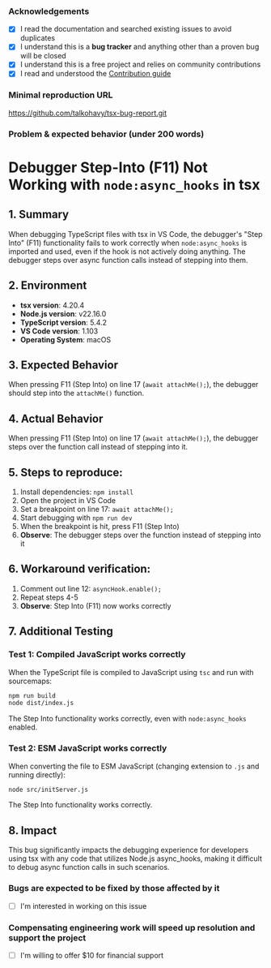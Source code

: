 ### Acknowledgements

- [x] I read the documentation and searched existing issues to avoid duplicates
- [x] I understand this is a **bug tracker** and anything other than a proven bug will be closed
- [x] I understand this is a free project and relies on community contributions
- [x] I read and understood the [Contribution guide](https://github.com/privatenumber/tsx/blob/master/CONTRIBUTING.md)

### Minimal reproduction URL

https://github.com/talkohavy/tsx-bug-report.git

### Problem & expected behavior (under 200 words)

# Debugger Step-Into (F11) Not Working with `node:async_hooks` in tsx

## 1. Summary

When debugging TypeScript files with tsx in VS Code, the debugger's "Step Into" (F11) functionality fails to work correctly when `node:async_hooks` is imported and used, even if the hook is not actively doing anything. The debugger steps over async function calls instead of stepping into them.

## 2. Environment

- **tsx version**: 4.20.4
- **Node.js version**: v22.16.0
- **TypeScript version**: 5.4.2
- **VS Code version**: 1.103
- **Operating System**: macOS

## 3. Expected Behavior

When pressing F11 (Step Into) on line 17 (`await attachMe();`), the debugger should step into the `attachMe()` function.

## 4. Actual Behavior

When pressing F11 (Step Into) on line 17 (`await attachMe();`), the debugger steps over the function call instead of stepping into it.

## 5. Steps to reproduce:

1. Install dependencies: `npm install`
2. Open the project in VS Code
3. Set a breakpoint on line 17: `await attachMe();`
4. Start debugging with `npm run dev`
5. When the breakpoint is hit, press F11 (Step Into)
6. **Observe**: The debugger steps over the function instead of stepping into it

## 6. Workaround verification:

1.  Comment out line 12: `asyncHook.enable();`
2.  Repeat steps 4-5
3.  **Observe**: Step Into (F11) now works correctly

## 7. Additional Testing

### Test 1: Compiled JavaScript works correctly

When the TypeScript file is compiled to JavaScript using `tsc` and run with sourcemaps:

```bash
npm run build
node dist/index.js
```

The Step Into functionality works correctly, even with `node:async_hooks` enabled.

### Test 2: ESM JavaScript works correctly

When converting the file to ESM JavaScript (changing extension to `.js` and running directly):

```bash
node src/initServer.js
```

The Step Into functionality works correctly.

## 8. Impact

This bug significantly impacts the debugging experience for developers using tsx with any code that utilizes Node.js async_hooks, making it difficult to debug async function calls in such scenarios.

### Bugs are expected to be fixed by those affected by it

- [ ] I'm interested in working on this issue

### Compensating engineering work will speed up resolution and support the project

- [ ] I'm willing to offer $10 for financial support

